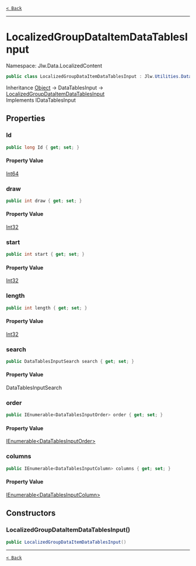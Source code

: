 [`< Back`](./)

---

# LocalizedGroupDataItemDataTablesInput

Namespace: Jlw.Data.LocalizedContent



```csharp
public class LocalizedGroupDataItemDataTablesInput : Jlw.Utilities.Data.DataTables.DataTablesInput, Jlw.Utilities.Data.DataTables.IDataTablesInput
```

Inheritance [Object](https://docs.microsoft.com/en-us/dotnet/api/system.object) → DataTablesInput → [LocalizedGroupDataItemDataTablesInput](./jlw.data.localizedcontent.localizedgroupdataitemdatatablesinput)<br>
Implements IDataTablesInput

## Properties

### **Id**



```csharp
public long Id { get; set; }
```

#### Property Value

[Int64](https://docs.microsoft.com/en-us/dotnet/api/system.int64)<br>

### **draw**



```csharp
public int draw { get; set; }
```

#### Property Value

[Int32](https://docs.microsoft.com/en-us/dotnet/api/system.int32)<br>

### **start**



```csharp
public int start { get; set; }
```

#### Property Value

[Int32](https://docs.microsoft.com/en-us/dotnet/api/system.int32)<br>

### **length**



```csharp
public int length { get; set; }
```

#### Property Value

[Int32](https://docs.microsoft.com/en-us/dotnet/api/system.int32)<br>

### **search**



```csharp
public DataTablesInputSearch search { get; set; }
```

#### Property Value

DataTablesInputSearch<br>

### **order**



```csharp
public IEnumerable<DataTablesInputOrder> order { get; set; }
```

#### Property Value

[IEnumerable&lt;DataTablesInputOrder&gt;](https://docs.microsoft.com/en-us/dotnet/api/system.collections.generic.ienumerable-1)<br>

### **columns**



```csharp
public IEnumerable<DataTablesInputColumn> columns { get; set; }
```

#### Property Value

[IEnumerable&lt;DataTablesInputColumn&gt;](https://docs.microsoft.com/en-us/dotnet/api/system.collections.generic.ienumerable-1)<br>

## Constructors

### **LocalizedGroupDataItemDataTablesInput()**



```csharp
public LocalizedGroupDataItemDataTablesInput()
```

---

[`< Back`](./)
